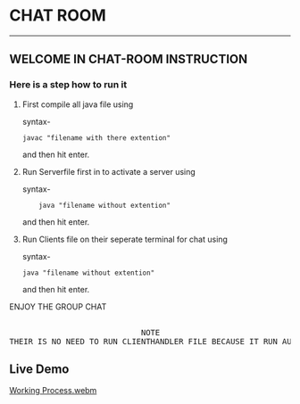 # CHAT ROOM
_________________________________________________________________________________________________
## WELCOME IN CHAT-ROOM INSTRUCTION
  
### Here is a step how to run it
 
 1. First compile all java file using 
 	
 	syntax-
	
		javac "filename with there extention"
 	
	and then hit enter.
 
 2. Run Serverfile first in to activate a server using 
 
 	syntax-
	
	
			java "filename without extention"
 	
	and then hit enter.
 
 3. Run Clients file on their seperate terminal for chat using 
 	
 	syntax-
							
		java "filename without extention"
 	
	and then hit enter.
 	
  
ENJOY THE GROUP CHAT
  <pre>								
  							NOTE
THEIR IS NO NEED TO RUN CLIENTHANDLER FILE BECAUSE IT RUN AUTOMATICALLY WHEN YOU RUN SERVER FILE
</pre>

## Live Demo
[Working Process.webm](https://user-images.githubusercontent.com/74202760/232324577-87d71281-f258-43b6-9f36-2cf9d4f71989.webm)
